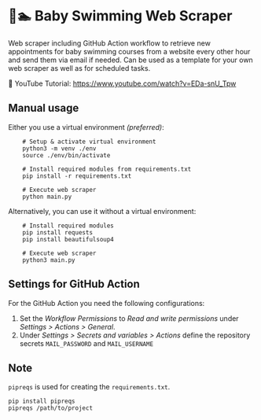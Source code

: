 # 👶🏊‍ Baby Swimming Web Scraper

Web scraper including GitHub Action workflow to retrieve new appointments for baby swimming courses from a website every other hour and send them via email if needed. Can be used as a template for your own web scraper as well as for scheduled tasks.

🍿 YouTube Tutorial: https://www.youtube.com/watch?v=EDa-snU_Tpw

## Manual usage

Either you use a virtual environment *(preferred)*:

        # Setup & activate virtual environment
        python3 -m venv ./env
        source ./env/bin/activate
        
        # Install required modules from requirements.txt
        pip install -r requirements.txt
        
        # Execute web scraper
        python main.py
        
Alternatively, you can use it without a virtual environment:

        # Install required modules
        pip install requests
        pip install beautifulsoup4
        
        # Execute web scraper
        python3 main.py

## Settings for GitHub Action

For the GitHub Action you need the following configurations:

1. Set the *Workflow Permissions* to *Read and write permissions* under *Settings > Actions > General*.
2. Under *Settings > Secrets and variables > Actions* define the repository secrets `MAIL_PASSWORD` and `MAIL_USERNAME`

## Note
`pipreqs` is used for creating the `requirements.txt`. 

    pip install pipreqs
    pipreqs /path/to/project
